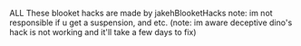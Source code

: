 ALL These blooket hacks are made by jakehBlooketHacks note: im not responsible if u get a suspension, and etc.
(note: im aware deceptive dino's hack is not working and it'll take a few days to fix)
